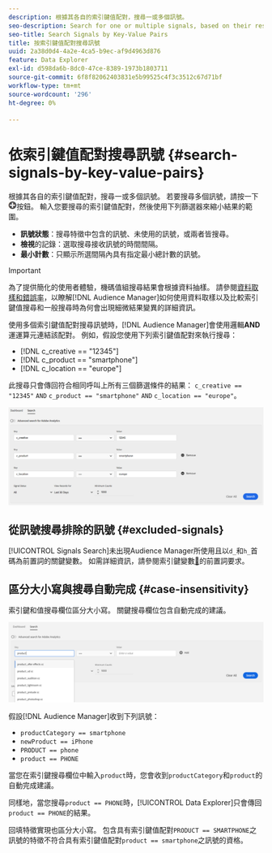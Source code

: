 ```yaml
---
description: 根據其各自的索引鍵值配對，搜尋一或多個訊號。
seo-description: Search for one or multiple signals, based on their respective key-value pairs.
seo-title: Search Signals by Key-Value Pairs
title: 按索引鍵值配對搜尋訊號
uuid: 2a38d0d4-4a2e-4ca5-b9ec-af9d4963d876
feature: Data Explorer
exl-id: d598da6b-8dc0-47ce-8389-1973b1803711
source-git-commit: 6f8f82062403831e5b99525c4f3c3512c67d71bf
workflow-type: tm+mt
source-wordcount: '296'
ht-degree: 0%

---
```


# 依索引鍵值配對搜尋訊號 {#search-signals-by-key-value-pairs}

根據其各自的索引鍵值配對，搜尋一或多個訊號。
若要搜尋多個訊號，請按一下![新增](assets/icon_add.png)按鈕。 輸入您要搜尋的索引鍵值配對，然後使用下列篩選器來縮小結果的範圍。

* **訊號狀態**：搜尋特徵中包含的訊號、未使用的訊號，或兩者皆搜尋。
* **檢視**&#x200B;的記錄：選取搜尋接收訊號的時間間隔。
* **最小計數**：只顯示所選間隔內具有指定最小總計數的訊號。

>[!IMPORTANT]
>
>為了提供簡化的使用者體驗，機碼值組搜尋結果會根據資料抽樣。 請參閱[資料取樣和錯誤率](/help/using/reporting/report-sampling.md)，以瞭解[!DNL Audience Manager]如何使用資料取樣以及比較索引鍵值搜尋和一般搜尋時為何會出現細微結果變異的詳細資訊。

使用多個索引鍵值配對搜尋訊號時，[!DNL Audience Manager]會使用邏輯&#x200B;**AND**&#x200B;運運算元連結該配對。 例如，假設您使用下列索引鍵值配對來執行搜尋：

* [!DNL c_creative == "12345"]
* [!DNL c_product == "smartphone"]
* [!DNL c_location == "europe"]

此搜尋只會傳回符合相同呼叫上所有三個篩選條件的結果： `c_creative == "12345"` `AND` `c_product == "smartphone"` `AND` `c_location == "europe"`。

![](assets/signals-search.png)

## 從訊號搜尋排除的訊號 {#excluded-signals}

[!UICONTROL Signals Search]未出現Audience Manager所使用且以`d_`和`h_`首碼為前置詞的關鍵變數。 如需詳細資訊，請參閱索引鍵變數[&#128279;](../../traits/trait-variable-prefixes.md)的前置詞要求。

## 區分大小寫與搜尋自動完成 {#case-insensitivity}

索引鍵和值搜尋欄位區分大小寫。 關鍵搜尋欄位包含自動完成的建議。

![](assets/signal-search-suggestions.png)

假設[!DNL Audience Manager]收到下列訊號：

* `productCategory == smartphone`
* `newProduct == iPhone`
* `PRODUCT == phone`
* `product == PHONE`

當您在索引鍵搜尋欄位中輸入`product`時，您會收到`productCategory`和`product`的自動完成建議。

同樣地，當您搜尋`product == PHONE`時，[!UICONTROL Data Explorer]只會傳回`product == PHONE`的結果。

回填特徵實現也區分大小寫。 包含具有索引鍵值配對`PRODUCT == SMARTPHONE`之訊號的特徵不符合具有索引鍵值配對`product == smartphone`之訊號的資格。
